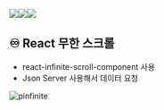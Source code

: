<img src="https://img.shields.io/badge/react-61DAFB?style=for-the-badge&logo=react&logoColor=black"><img src="https://img.shields.io/badge/javascript-F7DF1E?style=for-the-badge&logo=javascript&logoColor=black"><img src="https://img.shields.io/badge/html-E34F26?style=for-the-badge&logo=html5&logoColor=white">

## ♾ React 무한 스크롤
 * react-infinite-scroll-component 사용
 * Json Server 사용해서 데이터 요청

![pinfinite](https://user-images.githubusercontent.com/74355328/147533317-4d41505c-d43e-4ca6-8c68-d1f01efa1a3e.gif)
